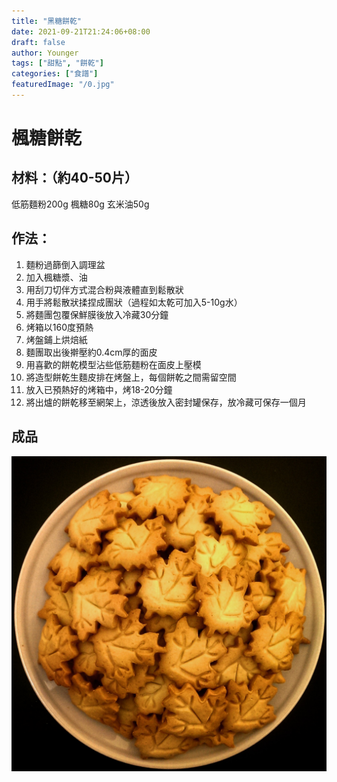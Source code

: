 ```yaml
---
title: "黑糖餅乾"
date: 2021-09-21T21:24:06+08:00
draft: false
author: Younger
tags: ["甜點", "餅乾"]
categories: ["食譜"]
featuredImage: "/0.jpg"
---
```


# 楓糖餅乾
## 材料：（約40-50片）
低筋麵粉200g
楓糖80g
玄米油50g
## 作法：
1. 麵粉過篩倒入調理盆  
2. 加入楓糖漿、油   
3. 用刮刀切伴方式混合粉與液體直到鬆散狀  
4. 用手將鬆散狀揉捏成團狀（過程如太乾可加入5-10g水）  
5. 將麵團包覆保鮮膜後放入冷藏30分鐘  
6. 烤箱以160度預熱  
7. 烤盤鋪上烘焙紙  
8. 麵團取出後擀壓約0.4cm厚的面皮  
9. 用喜歡的餅乾模型沾些低筋麵粉在面皮上壓模  
10. 將造型餅乾生麵皮排在烤盤上，每個餅乾之間需留空間  
11. 放入已預熱好的烤箱中，烤18-20分鐘  
12. 將出爐的餅乾移至網架上，涼透後放入密封罐保存，放冷藏可保存一個月  

## 成品
![](/222.jpg)